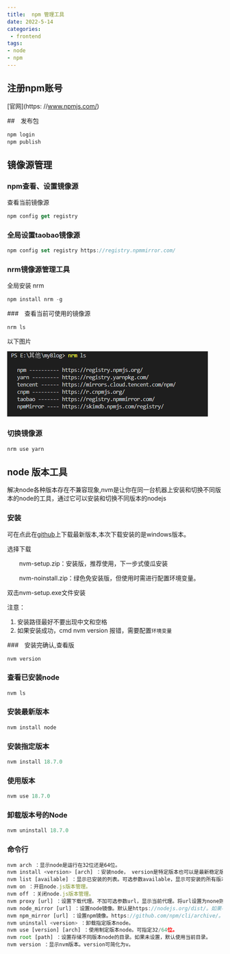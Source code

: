```yaml
---
title:  npm 管理工具
date: 2022-5-14
categories: 
 - frontend
tags:
- node
- npm
---
```


## 注册npm账号

[官网](https: //www.npmjs.com/)

##　发布包
```js
npm login
npm publish
```

## 镜像源管理

### npm查看、设置镜像源
查看当前镜像源
```js
npm config get registry
```

### 全局设置taobao镜像源

```js
npm config set registry https://registry.npmmirror.com/
```

### nrm镜像源管理工具
全局安装 nrm
```js
npm install nrm -g
```
###　查看当前可使用的镜像源
```js
nrm ls
```
以下图片

![](./nrm.png)
### 切换镜像源

```js
nrm use yarn
```

## node 版本工具
解决node各种版本存在不兼容现象,nvm是让你在同一台机器上安装和切换不同版本的node的工具，通过它可以安装和切换不同版本的nodejs

### 安装
可在点此在[github](https://github.com/coreybutler/nvm-windows/releases)上下载最新版本,本次下载安装的是windows版本。

选择下载

　　nvm-setup.zip：安装版，推荐使用，下一步式傻瓜安装

　　nvm-noinstall.zip：绿色免安装版，但使用时需进行配置环境变量。

双击nvm-setup.exe文件安装

注意：
1. 安装路径最好不要出现中文和空格
2. 如果安装成功，cmd nvm version 报错，需要配置`环境变量`

###　安装完确认,查看版
```js
nvm version
```

### 查看已安装node
```js
nvm ls
```

### 安装最新版本
```js
nvm install node 
```

### 安装指定版本
```js
nvm install 18.7.0
```

### 使用版本
```js
nvm use 18.7.0
```

### 卸载版本号的Node

```js
nvm uninstall 18.7.0
```
### 命令行
```js
nvm arch ：显示node是运行在32位还是64位。
nvm install <version> [arch] ：安装node， version是特定版本也可以是最新稳定版本latest。可选参数arch指定安装32位还是64位版本，默认是系统位数。可以添加--insecure绕过远程服务器的SSL。
nvm list [available] ：显示已安装的列表。可选参数available，显示可安装的所有版本。list可简化为ls。
nvm on ：开启node.js版本管理。
nvm off ：关闭node.js版本管理。
nvm proxy [url] ：设置下载代理。不加可选参数url，显示当前代理。将url设置为none则移除代理。
nvm node_mirror [url] ：设置node镜像。默认是https://nodejs.org/dist/。如果不写url，则使用默认url。设置后可至安装目录settings.txt文件查看，也可直接在该文件操作。
nvm npm_mirror [url] ：设置npm镜像。https://github.com/npm/cli/archive/。如果不写url，则使用默认url。设置后可至安装目录settings.txt文件查看，也可直接在该文件操作。
nvm uninstall <version> ：卸载指定版本node。
nvm use [version] [arch] ：使用制定版本node。可指定32/64位。
nvm root [path] ：设置存储不同版本node的目录。如果未设置，默认使用当前目录。
nvm version ：显示nvm版本。version可简化为v。
```